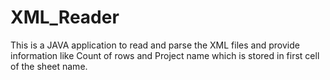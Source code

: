 # XML_Reader
This is a JAVA application to read and parse the XML files and provide information like Count of rows and Project name which is stored in first cell of the sheet name.
